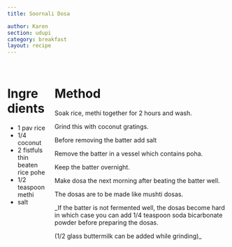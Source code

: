 ```yaml
---
title: Soornali Dosa

author: Karen
section: udupi
category: breakfast
layout: recipe
---
```


<br>
<div class='columns'> <div class='column is-one-third p-3' markdown='1'>

# Ingredients

* 1 pav rice
* 1/4 coconut
* 2 fistfuls thin beaten rice pohe
* 1/2 teaspoon methi
* salt


</div> <div class='column is-two-thirds p-3' markdown='1'>

# Method

Soak rice, methi together for 2 hours and wash.

Grind this with coconut gratings.

Before removing the batter add salt

Remove the batter in a vessel which contains poha.

Keep the batter overnight.

Make dosa the next morning after beating the batter well.

The dosas are to be made like mushti dosas.

_If the batter is not fermented well, the dosas become hard in which case you can add 1/4 teaspoon soda bicarbonate powder before preparing the dosas. 

(1/2 glass buttermilk can be added while grinding)_

</div> </div>